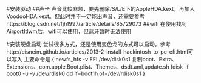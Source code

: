 #安装驱动
##声卡
声音比较麻烦，要先删除/S/L/E下的AppleHDA.kext，再加入VoodooHDA.kext。但此时并不一定能出声音，还需要参考https://blog.csdn.net/fjh1997/article/details/85729073
##wifi
在使用找到AirportItlwm后，wifi可以使用，但蓝牙暂时无法使用

#安装硬盘启动
尝试很多方式，还是使用变色龙的方式可以启动。参考http://eisneim.github.io/articles/2013-2-install-hackintosh-to-pc-efi.html可以写入
主要命令是
{
newfs_hfs -v EFI /dev/disk0s1
复制boot、Extra、Extensions、com.apple.Boot.plist、Themes、dsdt.aml,update.sh
fdisk -f boot0 -u -y /dev/rdisk0
dd if=boot1h of=/dev/rdisk0s1
}
